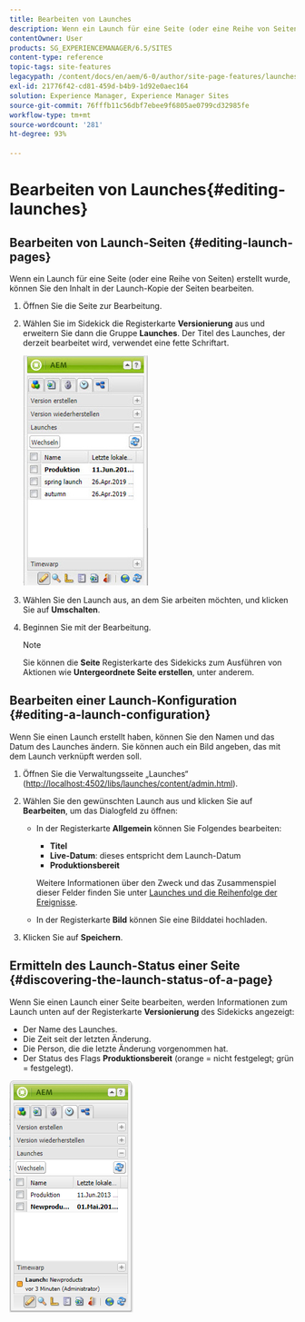 ```yaml
---
title: Bearbeiten von Launches
description: Wenn ein Launch für eine Seite (oder eine Reihe von Seiten) erstellt wurde, können Sie den Inhalt in der Launch-Kopie der Seiten bearbeiten.
contentOwner: User
products: SG_EXPERIENCEMANAGER/6.5/SITES
content-type: reference
topic-tags: site-features
legacypath: /content/docs/en/aem/6-0/author/site-page-features/launches
exl-id: 21776f42-cd81-459d-b4b9-1d92e0aec164
solution: Experience Manager, Experience Manager Sites
source-git-commit: 76fffb11c56dbf7ebee9f6805ae0799cd32985fe
workflow-type: tm+mt
source-wordcount: '281'
ht-degree: 93%

---
```


# Bearbeiten von Launches{#editing-launches}

## Bearbeiten von Launch-Seiten {#editing-launch-pages}

Wenn ein Launch für eine Seite (oder eine Reihe von Seiten) erstellt wurde, können Sie den Inhalt in der Launch-Kopie der Seiten bearbeiten.

1. Öffnen Sie die Seite zur Bearbeitung.
1. Wählen Sie im Sidekick die Registerkarte **Versionierung** aus und erweitern Sie dann die Gruppe **Launches**. Der Titel des Launches, der derzeit bearbeitet wird, verwendet eine fette Schriftart.

   ![chlimage_1-13](assets/chlimage_1-13.jpeg)

1. Wählen Sie den Launch aus, an dem Sie arbeiten möchten, und klicken Sie auf **Umschalten**.
1. Beginnen Sie mit der Bearbeitung.

   >[!NOTE]
   >
   >Sie können die **Seite** Registerkarte des Sidekicks zum Ausführen von Aktionen wie **Untergeordnete Seite erstellen**, unter anderem.

## Bearbeiten einer Launch-Konfiguration {#editing-a-launch-configuration}

Wenn Sie einen Launch erstellt haben, können Sie den Namen und das Datum des Launches ändern. Sie können auch ein Bild angeben, das mit dem Launch verknüpft werden soll.

1. Öffnen Sie die Verwaltungsseite „Launches“ ([http://localhost:4502/libs/launches/content/admin.html](http://localhost:4502/libs/launches/content/admin.html)).

1. Wählen Sie den gewünschten Launch aus und klicken Sie auf **Bearbeiten**, um das Dialogfeld zu öffnen:

   * In der Registerkarte **Allgemein** können Sie Folgendes bearbeiten:

      * **Titel**
      * **Live-Datum**: dieses entspricht dem Launch-Datum 
      * **Produktionsbereit**

     Weitere Informationen über den Zweck und das Zusammenspiel dieser Felder finden Sie unter [Launches und die Reihenfolge der Ereignisse](/help/sites-authoring/launches.md#launches-the-order-of-events).

   * In der Registerkarte **Bild** können Sie eine Bilddatei hochladen.

1. Klicken Sie auf **Speichern**.

## Ermitteln des Launch-Status einer Seite {#discovering-the-launch-status-of-a-page}

Wenn Sie einen Launch einer Seite bearbeiten, werden Informationen zum Launch unten auf der Registerkarte **Versionierung** des Sidekicks angezeigt:

* Der Name des Launches.
* Die Zeit seit der letzten Änderung.
* Die Person, die die letzte Änderung vorgenommen hat.
* Der Status des Flags **Produktionsbereit** (orange = nicht festgelegt; grün = festgelegt).

![chlimage_1-186](assets/chlimage_1-186.png)
